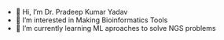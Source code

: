 - 👋 Hi, I’m Dr. Pradeep Kumar Yadav
- 👀 I’m interested in Making Bioinformatics Tools
- 🌱 I’m currently learning ML aproaches to solve NGS problems
<!---
- 💞️ I’m looking to collaborate on ...
- 📫 How to reach me 
--->
<!---
Pradeep-K-Yadav/Pradeep-K-Yadav is a ✨ special ✨ repository because its `README.md` (this file) appears on your GitHub profile.
You can click the Preview link to take a look at your changes.
--->
